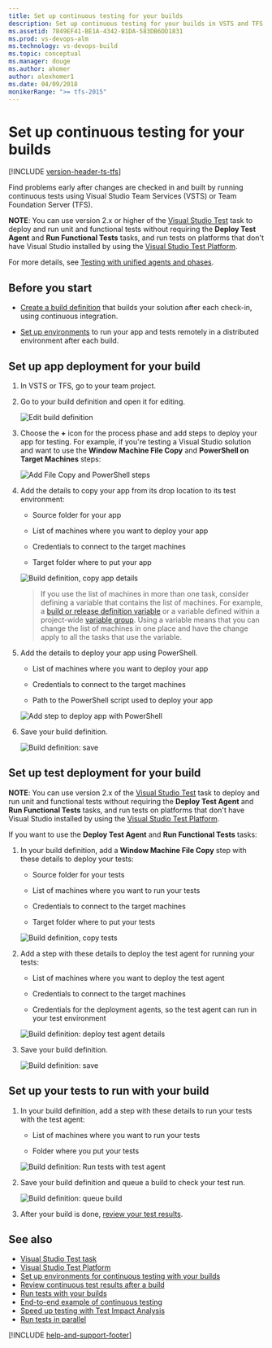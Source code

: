 ```yaml
---
title: Set up continuous testing for your builds
description: Set up continuous testing for your builds in VSTS and TFS 
ms.assetid: 7849EF41-BE1A-4342-B1DA-583DB6DD1831
ms.prod: vs-devops-alm
ms.technology: vs-devops-build
ms.topic: conceptual 
ms.manager: douge
ms.author: ahomer
author: alexhomer1
ms.date: 04/09/2018
monikerRange: ">= tfs-2015"
---
```


# Set up continuous testing for your builds

[!INCLUDE [version-header-ts-tfs](_shared/version-header-ts-tfs.md)]

Find problems early after changes are checked in and built by running continuous tests using Visual Studio Team Services (VSTS) or Team Foundation Server (TFS).

**NOTE**: You can use version 2.x or higher of the [Visual Studio Test](https://github.com/Microsoft/vsts-tasks/blob/master/Tasks/VsTest/README.md) task to deploy and run
unit and functional tests without requiring the **Deploy Test Agent** and **Run Functional Tests** tasks,
and run tests on platforms that don't have Visual Studio installed by using the 
[Visual Studio Test Platform](https://blogs.msdn.microsoft.com/devops/2016/07/25/evolving-the-visual-studio-test-platform-part-1/). 

For more details, see [Testing with unified agents and phases](test-with-unified-agent-and-phases.md).

## Before you start

* [Create a build definition](../../build-release/overview.md) that builds your solution after each check-in, using continuous integration.

* [Set up environments](set-up-continuous-test-environments-builds.md) to run your app and tests remotely in a distributed environment after each build.

## Set up app deployment for your build

1. In VSTS or TFS, go to your team project.

1. Go to your build definition and open it for editing.

   ![Edit build definition](_img/edit-build-definition.png)
   
1. Choose the **+** icon for the process phase and add steps to deploy your app for testing. For example, if you're testing a Visual Studio solution
   and want to use the **Window Machine File Copy** and **PowerShell on Target Machines** steps:

   ![Add File Copy and PowerShell steps](_img/set-up-continuous-testing-builds/add-file-copy-powershell-steps.png)

1. Add the details to copy your app from its drop location to its test environment:

   * Source folder for your app

   * List of machines where you want to deploy your app

   * Credentials to connect to the target machines

   * Target folder where to put your app

   ![Build definition, copy app details](_img/set-up-continuous-testing-builds/copy-app-test-environment.png)

   > If you use the list of machines in more than one task, consider defining
   a variable that contains the list of machines. For example, a
   [build or release definition variable](../../build-release/concepts/definitions/release/variables.md)
   or a variable defined within a project-wide 
   [variable group](../../build-release/concepts/library/variable-groups.md).
   Using a variable means that you can change the list of machines in one place
   and have the change apply to all the tasks that use the variable.

1. Add the details to deploy your app using PowerShell.

   * List of machines where you want to deploy your app

   * Credentials to connect to the target machines  

   * Path to the PowerShell script used to deploy your app

   ![Add step to deploy app with PowerShell](_img/set-up-continuous-testing-builds/run-powershell-details.png)

1. Save your build definition.

   ![Build definition: save](_img/set-up-continuous-testing-builds/save-build-definition.png)

## Set up test deployment for your build

**NOTE**: You can use version 2.x of the [Visual Studio Test](https://github.com/Microsoft/vsts-tasks/blob/master/Tasks/VsTest/README.md) task to deploy and run
unit and functional tests without requiring the **Deploy Test Agent** and **Run Functional Tests** tasks,
and run tests on platforms that don't have Visual Studio installed by using the 
[Visual Studio Test Platform](https://blogs.msdn.microsoft.com/devops/2016/07/25/evolving-the-visual-studio-test-platform-part-1/). 

If you want to use the **Deploy Test Agent** and **Run Functional Tests** tasks:

1. In your build definition, add a **Window Machine File Copy** step with these details to deploy your tests:

   * Source folder for your tests

   * List of machines where you want to run your tests

   * Credentials to connect to the target machines  

   * Target folder where to put your tests

   ![Build definition, copy tests](_img/set-up-continuous-testing-builds/copy-tests.png)

1. Add a step with these details to deploy the test agent for running your tests:

   * List of machines where you want to deploy the test agent

   * Credentials to connect to the target machines  

   * Credentials for the deployment agents, so the test agent can run in your test environment

   ![Build definition: deploy test agent details](_img/set-up-continuous-testing-builds/deploy-test-agent.png)

1. Save your build definition.

   ![Build definition: save](_img/set-up-continuous-testing-builds/save-build-definition.png)

## Set up your tests to run with your build

1. In your build definition, add a step with these details to run your tests with the test agent:

   * List of machines where you want to run your tests

   * Folder where you put your tests

   ![Build definition: Run tests with test agent](_img/set-up-continuous-testing-builds/run-tests-with-test-agent.png)

1. Save your build definition and queue a build to check your test run.

   ![Build definition: queue build](_img/queue-build.png)

1. After your build is done, [review your test results](review-continuous-test-results-after-build.md).

## See also

* [Visual Studio Test task](https://github.com/Microsoft/vsts-tasks/blob/master/Tasks/VsTest/README.md)
* [Visual Studio Test Platform](https://blogs.msdn.microsoft.com/devops/2016/07/25/evolving-the-visual-studio-test-platform-part-1/)
* [Set up environments for continuous testing with your builds](set-up-continuous-test-environments-builds.md)
* [Review continuous test results after a build](review-continuous-test-results-after-build.md)
* [Run tests with your builds](getting-started-with-continuous-testing.md)
* [End-to-end example of continuous testing](example-continuous-testing.md)
* [Speed up testing with Test Impact Analysis](test-impact-analysis.md)
* [Run tests in parallel](run-tests-in-parallel.md)

[!INCLUDE [help-and-support-footer](_shared/help-and-support-footer.md)] 
